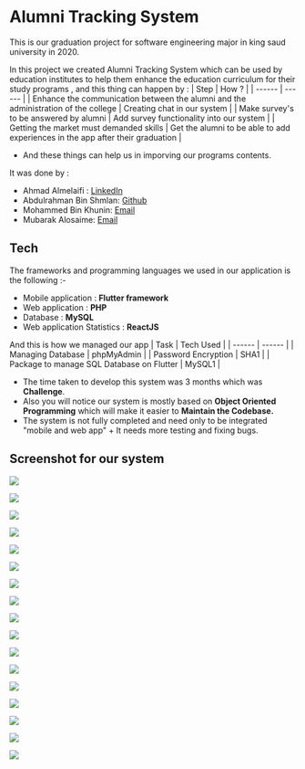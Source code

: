 # Alumni Tracking System

This is our graduation project for software engineering major in king saud university in 2020.

In this project we created Alumni Tracking System which can be used by education institutes to
help them enhance the education curriculum for their study programs , and this thing can happen
by : 
| Step | How ? |
| ------ | ------ |
| Enhance the communication between the alumni and the administration of the college | Creating chat in our system |
| Make survey's to be answered by alumni | Add survey functionality into our system |
| Getting the market must demanded skills | Get the alumni to be able to add experiences in the app after their graduation |

* And these things can help us in imporving our programs contents.

It was done by :
* Ahmad Almelaifi : [LinkedIn](https://www.linkedin.com/in/ahmad-almelaifi-541a72170/)
* Abdulrahman Bin Shmlan: [Github](https://github.com/AbdulrahmanBinShmlan)
* Mohammed Bin Khunin: [Email](mailto:m.rashed.k@hotmail.com )
* Mubarak Alosaime: [Email](mailto:mmm7820@hotmail.com)


## Tech
The frameworks and programming languages we used in our application is the following :-
* Mobile application : **Flutter framework**
* Web application : **PHP**
* Database : **MySQL**
* Web application Statistics : **ReactJS**

And this is how we managed our app
| Task | Tech Used |
| ------ | ------ |
| Managing Database | phpMyAdmin |
| Password Encryption | SHA1 |
| Package to manage SQL Database on Flutter | MySQL1 |

* The time taken to develop this system was 3 months which was **Challenge**.
* Also you will notice our system is mostly based on **Object Oriented Programming** which will make it easier to **Maintain the Codebase.**
* The system is not fully completed and need only to be integrated "mobile and web app" + It needs more testing and fixing bugs.

## Screenshot for our system
![](https://raw.githubusercontent.com/ahmadim98/AlumniTrackingSystem/master/Screenshots/1.PNG)

![](https://raw.githubusercontent.com/ahmadim98/AlumniTrackingSystem/master/Screenshots/2.png)

![](https://raw.githubusercontent.com/ahmadim98/AlumniTrackingSystem/master/Screenshots/3.png)

![](https://raw.githubusercontent.com/ahmadim98/AlumniTrackingSystem/master/Screenshots/4.png)

![](https://raw.githubusercontent.com/ahmadim98/AlumniTrackingSystem/master/Screenshots/5.png)

![](https://raw.githubusercontent.com/ahmadim98/AlumniTrackingSystem/master/Screenshots/6.png)

![](https://raw.githubusercontent.com/ahmadim98/AlumniTrackingSystem/master/Screenshots/7.png)

![](https://raw.githubusercontent.com/ahmadim98/AlumniTrackingSystem/master/Screenshots/8.png)

![](https://raw.githubusercontent.com/ahmadim98/AlumniTrackingSystem/master/Screenshots/9.png)

![](https://raw.githubusercontent.com/ahmadim98/AlumniTrackingSystem/master/Screenshots/10.png)

![](https://raw.githubusercontent.com/ahmadim98/AlumniTrackingSystem/master/Screenshots/11.png)

![](https://raw.githubusercontent.com/ahmadim98/AlumniTrackingSystem/master/Screenshots/12.png)

![](https://raw.githubusercontent.com/ahmadim98/AlumniTrackingSystem/master/Screenshots/13.png)

![](https://raw.githubusercontent.com/ahmadim98/AlumniTrackingSystem/master/Screenshots/14.png)

![](https://raw.githubusercontent.com/ahmadim98/AlumniTrackingSystem/master/Screenshots/15.png)

![](https://raw.githubusercontent.com/ahmadim98/AlumniTrackingSystem/master/Screenshots/16.png)

![](https://raw.githubusercontent.com/ahmadim98/AlumniTrackingSystem/master/Screenshots/17.png)
